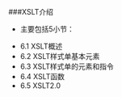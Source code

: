###XSLT介绍
* 主要包括5小节：
 + 6.1 XSLT概述
 + 6.2 XSLT样式单基本元素
 + 6.3 XSLT样式单的元素和指令
 + 6.4 XSLT函数
 + 6.5 XSLT2.0